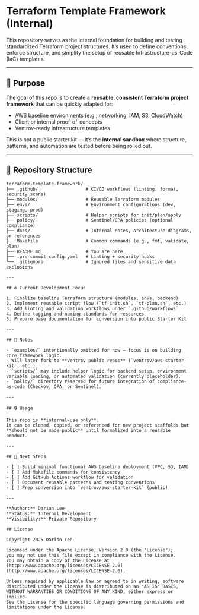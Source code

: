 # Terraform Template Framework (Internal)

This repository serves as the internal foundation for building and testing standardized Terraform project structures.
It’s used to define conventions, enforce structure, and simplify the setup of reusable Infrastructure-as-Code (IaC) templates.

---

## 📘 Purpose

The goal of this repo is to create a **reusable, consistent Terraform project framework** that can be quickly adapted for:
- AWS baseline environments (e.g., networking, IAM, S3, CloudWatch)
- Client or internal proof-of-concepts
- Ventrov-ready infrastructure templates

This is not a public starter kit — it’s the **internal sandbox** where structure, patterns, and automation are tested before being rolled out.

---

## 🧱 Repository Structure

```plaintext
terraform-template-framework/
├── .github/                  # CI/CD workflows (linting, format, security scans)
├── modules/                  # Reusable Terraform modules
├── envs/                     # Environment configurations (dev, staging, prod)
├── scripts/                  # Helper scripts for init/plan/apply
├── policy/                   # Sentinel/OPA policies (optional compliance)
├── docs/                     # Internal notes, architecture diagrams, or references
├── Makefile                  # Common commands (e.g., fmt, validate, plan)
├── README.md                 # You are here
├── .pre-commit-config.yaml   # Linting + security hooks
└── .gitignore                # Ignored files and sensitive data exclusions

---

## ⚙️ Current Development Focus

1. Finalize baseline Terraform structure (modules, envs, backend)
2. Implement reusable script flow (`tf-init.sh`, `tf-plan.sh`, etc.)
3. Add linting and validation workflows under `.github/workflows`
4. Define tagging and naming standards for resources
5. Prepare base documentation for conversion into public Starter Kit

---

## 🧩 Notes

- `examples/` intentionally omitted for now — focus is on building core framework logic.
- Will later fork to **Ventrov public repos** (`ventrov/aws-starter-kit`, etc.).
- `scripts/` may include helper logic for backend setup, environment variable loading, or automated validation (currently placeholder).
- `policy/` directory reserved for future integration of compliance-as-code (Checkov, OPA, or Sentinel).

---

## 🔒 Usage

This repo is **internal-use only**.
It can be cloned, copied, or referenced for new project scaffolds but **should not be made public** until formalized into a reusable product.

---

## 🧭 Next Steps

- [ ] Build minimal functional AWS baseline deployment (VPC, S3, IAM)
- [ ] Add Makefile commands for consistency
- [ ] Add GitHub Actions workflow for validation
- [ ] Document reusable patterns and testing conventions
- [ ] Prep conversion into `ventrov/aws-starter-kit` (public)

---

**Author:** Darian Lee
**Status:** Internal Development
**Visibility:** Private Repository

## License

Copyright 2025 Darian Lee

Licensed under the Apache License, Version 2.0 (the "License");
you may not use this file except in compliance with the License.
You may obtain a copy of the License at [http://www.apache.org/licenses/LICENSE-2.0](http://www.apache.org/licenses/LICENSE-2.0).

Unless required by applicable law or agreed to in writing, software
distributed under the License is distributed on an "AS IS" BASIS,
WITHOUT WARRANTIES OR CONDITIONS OF ANY KIND, either express or implied.
See the License for the specific language governing permissions and
limitations under the License.
